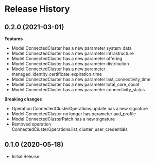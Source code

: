 # Release History

## 0.2.0 (2021-03-01)

**Features**

  - Model ConnectedCluster has a new parameter system_data
  - Model ConnectedCluster has a new parameter infrastructure
  - Model ConnectedCluster has a new parameter offering
  - Model ConnectedCluster has a new parameter distribution
  - Model ConnectedCluster has a new parameter managed_identity_certificate_expiration_time
  - Model ConnectedCluster has a new parameter last_connectivity_time
  - Model ConnectedCluster has a new parameter total_core_count
  - Model ConnectedCluster has a new parameter connectivity_status

**Breaking changes**

  - Operation ConnectedClusterOperations.update has a new signature
  - Model ConnectedCluster no longer has parameter aad_profile
  - Model ConnectedClusterPatch has a new signature
  - Removed operation ConnectedClusterOperations.list_cluster_user_credentials

## 0.1.0 (2020-05-18)

* Initial Release
